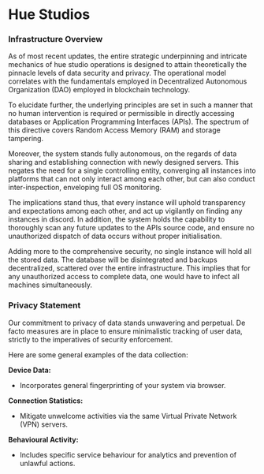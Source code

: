 # Hue Studios

### Infrastructure Overview

As of most recent updates, the entire strategic underpinning and intricate mechanics of hue studio operations is designed to attain theoretically the pinnacle levels of data security and privacy. The operational model correlates with the fundamentals employed in Decentralized Autonomous Organization (DAO) employed in blockchain technology.

To elucidate further, the underlying principles are set in such a manner that no human intervention is required or permissible in directly accessing databases or Application Programming Interfaces (APIs). The spectrum of this directive covers Random Access Memory (RAM) and storage tampering.

Moreover, the system stands fully autonomous, on the regards of data sharing and establishing connection with newly designed servers. This negates the need for a single controlling entity, converging all instances into platforms that can not only interact among each other, but can also conduct inter-inspection, enveloping full OS monitoring.

The implications stand thus, that every instance will uphold transparency and expectations among each other, and act up vigilantly on finding any instances in discord. In addition, the system holds the capability to thoroughly scan any future updates to the APIs source code, and ensure no unauthorized dispatch of data occurs without proper initialisation.

Adding more to the comprehensive security, no single instance will hold all the stored data. The database will be disintegrated and backups decentralized, scattered over the entire infrastructure. This implies that for any unauthorized access to complete data, one would have to infect all machines simultaneously.

### Privacy Statement

Our commitment to privacy of data stands unwavering and perpetual. De facto measures are in place to ensure minimalistic tracking of user data, strictly to the imperatives of security enforcement.

Here are some general examples of the data collection:

**Device Data:**
- Incorporates general fingerprinting of your system via browser.

**Connection Statistics:**
- Mitigate unwelcome activities via the same Virtual Private Network (VPN) servers.

**Behavioural Activity:**
- Includes specific service behaviour for analytics and prevention of unlawful actions.
